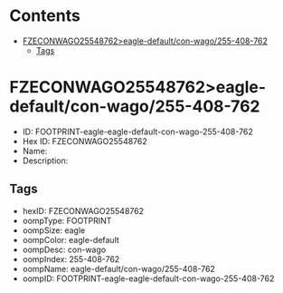 



Contents
========

* [FZECONWAGO25548762>eagle-default/con-wago/255-408-762](#fzeconwago25548762eagle-defaultcon-wago255-408-762)
	* [Tags](#tags)

# FZECONWAGO25548762>eagle-default/con-wago/255-408-762

- ID: FOOTPRINT-eagle-eagle-default-con-wago-255-408-762
- Hex ID: FZECONWAGO25548762
- Name: 
- Description: 

## Tags

- hexID: FZECONWAGO25548762
- oompType: FOOTPRINT
- oompSize: eagle
- oompColor: eagle-default
- oompDesc: con-wago
- oompIndex: 255-408-762
- oompName: eagle-default/con-wago/255-408-762
- oompID: FOOTPRINT-eagle-eagle-default-con-wago-255-408-762
